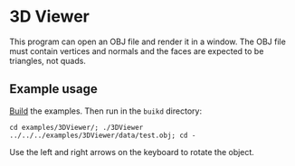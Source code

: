 # 3D Viewer
This program can open an OBJ file and render it in a window. The OBJ file must contain vertices and normals and the faces are expected to be triangles, not quads.

## Example usage
[Build](../../README.md) the examples. Then run in the `buikd` directory:

    cd examples/3DViewer/; ./3DViewer ../../../examples/3DViewer/data/test.obj; cd -
Use the left and right arrows on the keyboard to rotate the object.
